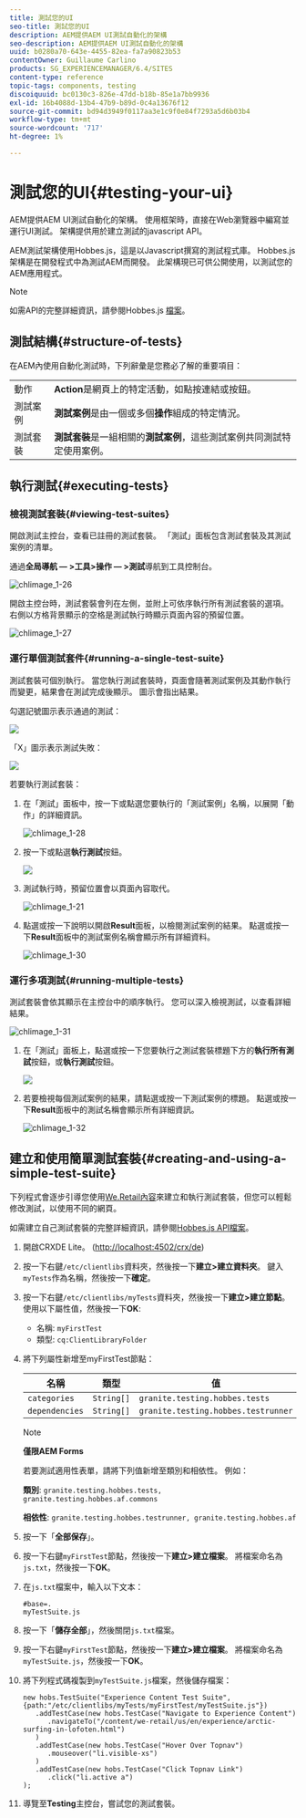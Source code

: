 ```yaml
---
title: 測試您的UI
seo-title: 測試您的UI
description: AEM提供AEM UI測試自動化的架構
seo-description: AEM提供AEM UI測試自動化的架構
uuid: b0280a70-643e-4455-82ea-fa7a90823b53
contentOwner: Guillaume Carlino
products: SG_EXPERIENCEMANAGER/6.4/SITES
content-type: reference
topic-tags: components, testing
discoiquuid: bc0130c3-826e-47dd-b18b-85e1a7bb9936
exl-id: 16b4088d-13b4-47b9-b89d-0c4a13676f12
source-git-commit: bd94d3949f0117aa3e1c9f0e84f7293a5d6b03b4
workflow-type: tm+mt
source-wordcount: '717'
ht-degree: 1%

---
```


# 測試您的UI{#testing-your-ui}

AEM提供AEM UI測試自動化的架構。 使用框架時，直接在Web瀏覽器中編寫並運行UI測試。 架構提供用於建立測試的javascript API。

AEM測試架構使用Hobbes.js，這是以Javascript撰寫的測試程式庫。 Hobbes.js架構是在開發程式中為測試AEM而開發。 此架構現已可供公開使用，以測試您的AEM應用程式。

>[!NOTE]
>
>如需API的完整詳細資訊，請參閱Hobbes.js [檔案](https://helpx.adobe.com/experience-manager/6-4/sites/developing/using/reference-materials/test-api/index.html)。

## 測試結構{#structure-of-tests}

在AEM內使用自動化測試時，下列辭彙是您務必了解的重要項目：

|  |  |
|---|---|
| 動作 | **Action**&#x200B;是網頁上的特定活動，如點按連結或按鈕。 |
| 測試案例 | **測試案例**&#x200B;是由一個或多個&#x200B;**操作**&#x200B;組成的特定情況。 |
| 測試套裝 | **測試套裝**&#x200B;是一組相關的&#x200B;**測試案例**，這些測試案例共同測試特定使用案例。 |

## 執行測試{#executing-tests}

### 檢視測試套裝{#viewing-test-suites}

開啟測試主控台，查看已註冊的測試套裝。 「測試」面板包含測試套裝及其測試案例的清單。

通過&#x200B;**全局導航 — >工具>操作 — >測試**&#x200B;導航到工具控制台。

![chlimage_1-26](assets/chlimage_1-26.png)

開啟主控台時，測試套裝會列在左側，並附上可依序執行所有測試套裝的選項。 右側以方格背景顯示的空格是測試執行時顯示頁面內容的預留位置。

![chlimage_1-27](assets/chlimage_1-27.png)

### 運行單個測試套件{#running-a-single-test-suite}

測試套裝可個別執行。 當您執行測試套裝時，頁面會隨著測試案例及其動作執行而變更，結果會在測試完成後顯示。 圖示會指出結果。

勾選記號圖示表示通過的測試：

![](do-not-localize/chlimage_1-5.png)

「X」圖示表示測試失敗：

![](do-not-localize/chlimage_1-6.png)

若要執行測試套裝：

1. 在「測試」面板中，按一下或點選您要執行的「測試案例」名稱，以展開「動作」的詳細資訊。

   ![chlimage_1-28](assets/chlimage_1-28.png)

1. 按一下或點選&#x200B;**執行測試**&#x200B;按鈕。

   ![](do-not-localize/chlimage_1-7.png)

1. 測試執行時，預留位置會以頁面內容取代。

   ![chlimage_1-21](assets/chlimage_1-29.png)

1. 點選或按一下說明以開啟&#x200B;**Result**&#x200B;面板，以檢閱測試案例的結果。 點選或按一下&#x200B;**Result**&#x200B;面板中的測試案例名稱會顯示所有詳細資料。

   ![chlimage_1-30](assets/chlimage_1-30.png)

### 運行多項測試{#running-multiple-tests}

測試套裝會依其顯示在主控台中的順序執行。 您可以深入檢視測試，以查看詳細結果。

![chlimage_1-31](assets/chlimage_1-31.png)

1. 在「測試」面板上，點選或按一下您要執行之測試套裝標題下方的&#x200B;**執行所有測試**&#x200B;按鈕，或&#x200B;**執行測試**&#x200B;按鈕。

   ![](do-not-localize/chlimage_1-8.png)

1. 若要檢視每個測試案例的結果，請點選或按一下測試案例的標題。 點選或按一下&#x200B;**Result**&#x200B;面板中的測試名稱會顯示所有詳細資訊。

   ![chlimage_1-32](assets/chlimage_1-32.png)

## 建立和使用簡單測試套裝{#creating-and-using-a-simple-test-suite}

下列程式會逐步引導您使用[We.Retail內容](/help/sites-developing/we-retail.md)來建立和執行測試套裝，但您可以輕鬆修改測試，以使用不同的網頁。

如需建立自己測試套裝的完整詳細資訊，請參閱[Hobbes.js API檔案](https://helpx.adobe.com/experience-manager/6-4/sites/developing/using/reference-materials/test-api/index.html)。

1. 開啟CRXDE Lite。 ([http://localhost:4502/crx/de](http://localhost:4502/crx/de))
1. 按一下右鍵`/etc/clientlibs`資料夾，然後按一下&#x200B;**建立>建立資料夾**。 鍵入`myTests`作為名稱，然後按一下&#x200B;**確定**。
1. 按一下右鍵`/etc/clientlibs/myTests`資料夾，然後按一下&#x200B;**建立>建立節點**。 使用以下屬性值，然後按一下&#x200B;**OK**:

   * 名稱: `myFirstTest`
   * 類型: `cq:ClientLibraryFolder`

1. 將下列屬性新增至myFirstTest節點：

   | 名稱 | 類型 | 值 |
   |---|---|---|
   | `categories` | `String[]` | `granite.testing.hobbes.tests` |
   | `dependencies` | `String[]` | `granite.testing.hobbes.testrunner` |

   >[!NOTE]
   >
   >**僅限AEM Forms**
   >
   >若要測試適用性表單，請將下列值新增至類別和相依性。 例如：
   >
   >**類別**:  `granite.testing.hobbes.tests, granite.testing.hobbes.af.commons`
   >
   >**相依性**:  `granite.testing.hobbes.testrunner, granite.testing.hobbes.af`

1. 按一下「**全部保存**」。
1. 按一下右鍵`myFirstTest`節點，然後按一下&#x200B;**建立>建立檔案**。 將檔案命名為`js.txt`，然後按一下&#x200B;**OK**。
1. 在`js.txt`檔案中，輸入以下文本：

   ```
   #base=.
   myTestSuite.js
   ```

1. 按一下「**儲存全部**」，然後關閉`js.txt`檔案。
1. 按一下右鍵`myFirstTest`節點，然後按一下&#x200B;**建立>建立檔案**。 將檔案命名為`myTestSuite.js`，然後按一下&#x200B;**OK**。
1. 將下列程式碼複製到`myTestSuite.js`檔案，然後儲存檔案：

   ```
   new hobs.TestSuite("Experience Content Test Suite", {path:"/etc/clientlibs/myTests/myFirstTest/myTestSuite.js"})
      .addTestCase(new hobs.TestCase("Navigate to Experience Content")
         .navigateTo("/content/we-retail/us/en/experience/arctic-surfing-in-lofoten.html")
      )
      .addTestCase(new hobs.TestCase("Hover Over Topnav")
         .mouseover("li.visible-xs")
      )
      .addTestCase(new hobs.TestCase("Click Topnav Link")
         .click("li.active a")
   );
   ```

1. 導覽至&#x200B;**Testing**&#x200B;主控台，嘗試您的測試套裝。
